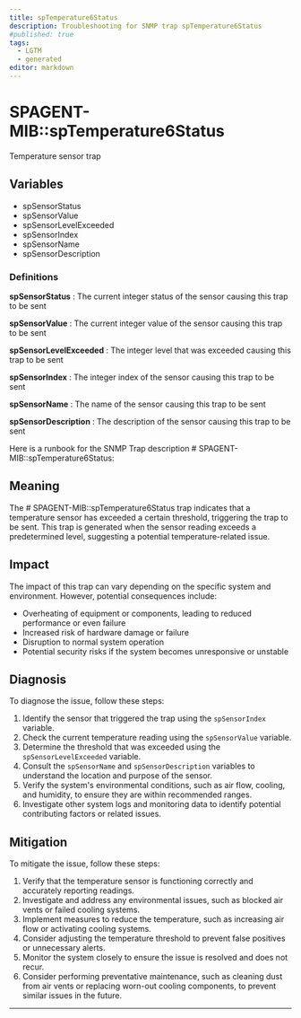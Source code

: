 ```yaml
---
title: spTemperature6Status
description: Troubleshooting for SNMP trap spTemperature6Status
#published: true
tags:
  - LGTM
  - generated
editor: markdown
---
```


# SPAGENT-MIB::spTemperature6Status 

Temperature sensor trap 


## Variables


  - spSensorStatus
  - spSensorValue
  - spSensorLevelExceeded
  - spSensorIndex
  - spSensorName
  - spSensorDescription 

### Definitions 


**spSensorStatus** 
: The current integer status of the sensor causing this trap to be sent 

**spSensorValue** 
: The current integer value of the sensor causing this trap to be sent 

**spSensorLevelExceeded** 
: The integer level that was exceeded causing this trap to be sent 

**spSensorIndex** 
: The integer index of the sensor causing this trap to be sent 

**spSensorName** 
: The name of the sensor causing this trap to be sent 

**spSensorDescription** 
: The description of the sensor causing this trap to be sent 


Here is a runbook for the SNMP Trap description # SPAGENT-MIB::spTemperature6Status:

## Meaning

The # SPAGENT-MIB::spTemperature6Status trap indicates that a temperature sensor has exceeded a certain threshold, triggering the trap to be sent. This trap is generated when the sensor reading exceeds a predetermined level, suggesting a potential temperature-related issue.

## Impact

The impact of this trap can vary depending on the specific system and environment. However, potential consequences include:

* Overheating of equipment or components, leading to reduced performance or even failure
* Increased risk of hardware damage or failure
* Disruption to normal system operation
* Potential security risks if the system becomes unresponsive or unstable

## Diagnosis

To diagnose the issue, follow these steps:

1. Identify the sensor that triggered the trap using the `spSensorIndex` variable.
2. Check the current temperature reading using the `spSensorValue` variable.
3. Determine the threshold that was exceeded using the `spSensorLevelExceeded` variable.
4. Consult the `spSensorName` and `spSensorDescription` variables to understand the location and purpose of the sensor.
5. Verify the system's environmental conditions, such as air flow, cooling, and humidity, to ensure they are within recommended ranges.
6. Investigate other system logs and monitoring data to identify potential contributing factors or related issues.

## Mitigation

To mitigate the issue, follow these steps:

1. Verify that the temperature sensor is functioning correctly and accurately reporting readings.
2. Investigate and address any environmental issues, such as blocked air vents or failed cooling systems.
3. Implement measures to reduce the temperature, such as increasing air flow or activating cooling systems.
4. Consider adjusting the temperature threshold to prevent false positives or unnecessary alerts.
5. Monitor the system closely to ensure the issue is resolved and does not recur.
6. Consider performing preventative maintenance, such as cleaning dust from air vents or replacing worn-out cooling components, to prevent similar issues in the future.
---




